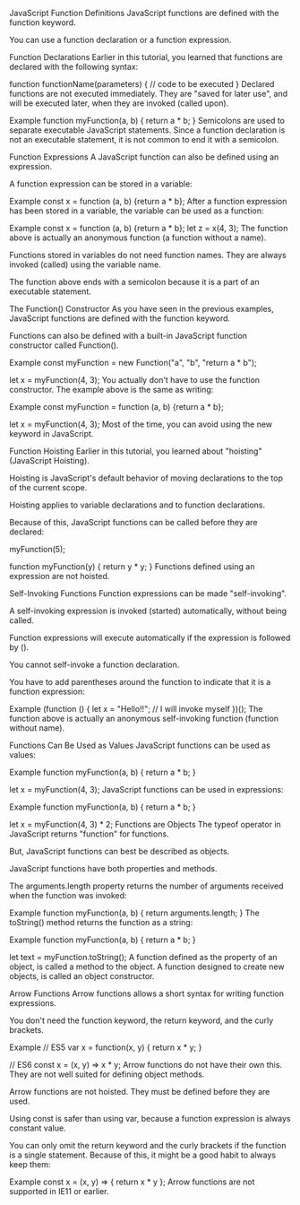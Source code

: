 JavaScript Function Definitions
JavaScript functions are defined with the function keyword.

You can use a function declaration or a function expression.

Function Declarations
Earlier in this tutorial, you learned that functions are declared with the following syntax:

function functionName(parameters) {
  // code to be executed
}
Declared functions are not executed immediately. They are "saved for later use", and will be executed later, when they are invoked (called upon).

Example
function myFunction(a, b) {
  return a * b;
}
Semicolons are used to separate executable JavaScript statements.
Since a function declaration is not an executable statement, it is not common to end it with a semicolon.

Function Expressions
A JavaScript function can also be defined using an expression.

A function expression can be stored in a variable:

Example
const x = function (a, b) {return a * b};
After a function expression has been stored in a variable, the variable can be used as a function:

Example
const x = function (a, b) {return a * b};
let z = x(4, 3);
The function above is actually an anonymous function (a function without a name).

Functions stored in variables do not need function names. They are always invoked (called) using the variable name.

The function above ends with a semicolon because it is a part of an executable statement.

The Function() Constructor
As you have seen in the previous examples, JavaScript functions are defined with the function keyword.

Functions can also be defined with a built-in JavaScript function constructor called Function().

Example
const myFunction = new Function("a", "b", "return a * b");

let x = myFunction(4, 3);
You actually don't have to use the function constructor. The example above is the same as writing:

Example
const myFunction = function (a, b) {return a * b};

let x = myFunction(4, 3);
Most of the time, you can avoid using the new keyword in JavaScript.

Function Hoisting
Earlier in this tutorial, you learned about "hoisting" (JavaScript Hoisting).

Hoisting is JavaScript's default behavior of moving declarations to the top of the current scope.

Hoisting applies to variable declarations and to function declarations.

Because of this, JavaScript functions can be called before they are declared:

myFunction(5);

function myFunction(y) {
  return y * y;
}
Functions defined using an expression are not hoisted.

Self-Invoking Functions
Function expressions can be made "self-invoking".

A self-invoking expression is invoked (started) automatically, without being called.

Function expressions will execute automatically if the expression is followed by ().

You cannot self-invoke a function declaration.

You have to add parentheses around the function to indicate that it is a function expression:

Example
(function () {
  let x = "Hello!!";  // I will invoke myself
})();
The function above is actually an anonymous self-invoking function (function without name).

Functions Can Be Used as Values
JavaScript functions can be used as values:

Example
function myFunction(a, b) {
  return a * b;
}

let x = myFunction(4, 3);
JavaScript functions can be used in expressions:

Example
function myFunction(a, b) {
  return a * b;
}

let x = myFunction(4, 3) * 2;
Functions are Objects
The typeof operator in JavaScript returns "function" for functions.

But, JavaScript functions can best be described as objects.

JavaScript functions have both properties and methods.

The arguments.length property returns the number of arguments received when the function was invoked:

Example
function myFunction(a, b) {
  return arguments.length;
}
The toString() method returns the function as a string:

Example
function myFunction(a, b) {
  return a * b;
}

let text = myFunction.toString();
A function defined as the property of an object, is called a method to the object.
A function designed to create new objects, is called an object constructor.

Arrow Functions
Arrow functions allows a short syntax for writing function expressions.

You don't need the function keyword, the return keyword, and the curly brackets.

Example
// ES5
var x = function(x, y) {
  return x * y;
}

// ES6
const x = (x, y) => x * y;
Arrow functions do not have their own this. They are not well suited for defining object methods.

Arrow functions are not hoisted. They must be defined before they are used.

Using const is safer than using var, because a function expression is always constant value.

You can only omit the return keyword and the curly brackets if the function is a single statement. Because of this, it might be a good habit to always keep them:

Example
const x = (x, y) => { return x * y };
Arrow functions are not supported in IE11 or earlier.